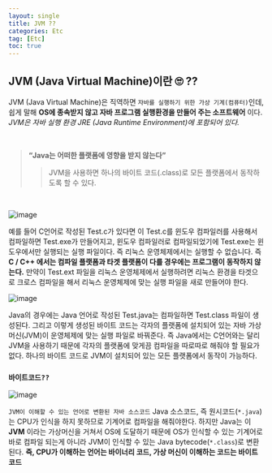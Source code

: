 ```yaml
---
layout: single
title: JVM ??
categories: Etc
tag: [Etc]
toc: true
---
```


## JVM (Java Virtual Machine)이란 🙄 ??

JVM (Java Virtual Machine)은 직역하면 `자바를 실행하기 위한 가상 기계(컴퓨터)`인데, 쉽게 말해 **OS에 종속받지 않고 자바 프로그램 실행환경을 만들어 주는 소프트웨어** 이다.
_JVM은 자바 실행 환경 JRE (Java Runtime Environment)에 포함되어 있다._

<br>

> **<q>Java는 어떠한 플랫폼에 영향을 받지 않는다</q>**
>
> > JVM을 사용하면 하나의 바이트 코드(.class)로 모든 플랫폼에서 동작하도록 할 수 있다.

<br>

![image](https://github.com/kimjaebeom98/Springboot-JPA-Blog/assets/87630540/0dfe09fb-d67e-4415-9aaf-88c1d846ec8b)

예를 들어 C언어로 작성된 Test.c가 있다면 이 Test.c를 윈도우 컴파일러를 사용해서 컴파일하면 Test.exe가 만들어지고, 윈도우 컴파일러로 컴파일되었기에 Test.exe는 윈도우에서만 실행되는 실행 파일이다. 즉 리눅스 운영체제에서는 실행할 수 없습니다. 즉 **C / C++ 에서는 컴파일 플랫폼과 타겟 플랫폼이 다를 경우에는 프로그램이 동작하지 않는다.** 만약이 Test.ext 파일을 리눅스 운영체제에서 실행하려면 리눅스 환경을 타겟으로 크로스 컴파일을 해서 리눅스 운영체제에 맞는 실행 파일을 새로 만들어야 한다.

![image](https://github.com/kimjaebeom98/Springboot-JPA-Blog/assets/87630540/cde5cf6a-e279-4a82-9d75-300ed13edec4)

Java의 경우에는 Java 언어로 작성된 Test.java는 컴파일하면 Test.class 파일이 생성된다. 그리고 이렇게 생성된 바이트 코드는 각자의 플랫폼에 설치되어 있는 자바 가상 머신(JVM)이 운영체제에 맞는 실행 파일로 바꿔준다. 즉 Java에서는 C언어와는 달리 JVM을 사용하기 때문에 각자의 플랫폼에 맞게끔 컴파일을 따로따로 해줘야 할 필요가 없다. 하나의 바이트 코드로 JVM이 설치되어 있는 모든 플랫폼에서 동작이 가능하다.

### `바이트코드??`

![image](https://github.com/kimjaebeom98/Springboot-JPA-Blog/assets/87630540/d9ab2d43-18ba-40a2-877a-b2a79c78b3ea)

`JVM이 이해할 수 있는 언어로 변환된 자바 소스코드`
Java 소스코드, 즉 원시코드(`*.java`)는 CPU가 인식을 하지 못하므로 기계어로 컴파일을 해줘야한다. 하지만 Java는 이 **JVM** 이라는 가상머신을 거쳐서 OS에 도달하기 때문에 OS가 인식할 수 있는 기계어로 바로 컴파일 되는게 아니라 JVM이 인식할 수 있는 Java bytecode(`*.class`)로 변환된다. **즉, CPU가 이해하는 언어는 바이너리 코드, 가상 머신이 이해하는 코드는 바이트 코드**
